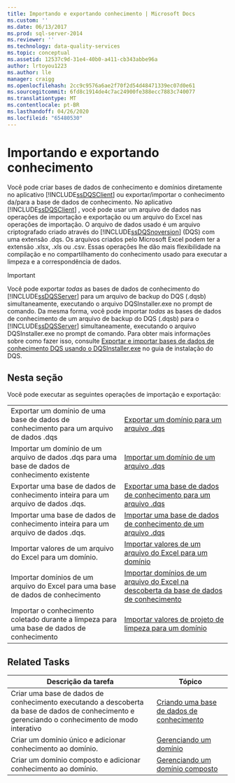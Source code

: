 ```yaml
---
title: Importando e exportando conhecimento | Microsoft Docs
ms.custom: ''
ms.date: 06/13/2017
ms.prod: sql-server-2014
ms.reviewer: ''
ms.technology: data-quality-services
ms.topic: conceptual
ms.assetid: 12537c9d-31e4-40b0-a411-cb343abbe96a
author: lrtoyou1223
ms.author: lle
manager: craigg
ms.openlocfilehash: 2cc9c9576a6ae2f70f2d54d48471339ec07d0e61
ms.sourcegitcommit: 6fd8c1914de4c7ac24900fe388ecc7883c740077
ms.translationtype: MT
ms.contentlocale: pt-BR
ms.lasthandoff: 04/26/2020
ms.locfileid: "65480530"
---
```

# <a name="importing-and-exporting-knowledge"></a>Importando e exportando conhecimento
  Você pode criar bases de dados de conhecimento e domínios diretamente no aplicativo [!INCLUDE[ssDQSClient](../includes/ssdqsclient-md.md)] ou exportar/importar o conhecimento da/para a base de dados de conhecimento. No aplicativo [!INCLUDE[ssDQSClient](../includes/ssdqsclient-md.md)] , você pode usar um arquivo de dados nas operações de importação e exportação ou um arquivo do Excel nas operações de importação. O arquivo de dados usado é um arquivo criptografado criado através do [!INCLUDE[ssDQSnoversion](../includes/ssdqsnoversion-md.md)] (DQS) com uma extensão .dqs. Os arquivos criados pelo Microsoft Excel podem ter a extensão .xlsx, .xls ou .csv. Essas operações lhe dão mais flexibilidade na compilação e no compartilhamento do conhecimento usado para executar a limpeza e a correspondência de dados.  
  
> [!IMPORTANT]  
>  Você pode exportar *todas* as bases de dados de conhecimento do [!INCLUDE[ssDQSServer](../includes/ssdqsserver-md.md)] para um arquivo de backup do DQS (.dqsb) simultaneamente, executando o arquivo DQSInstaller.exe no prompt de comando. Da mesma forma, você pode importar *todas* as bases de dados de conhecimento de um arquivo de backup do DQS (.dqsb) para o [!INCLUDE[ssDQSServer](../includes/ssdqsserver-md.md)] simultaneamente, executando o arquivo DQSInstaller.exe no prompt de comando. Para obter mais informações sobre como fazer isso, consulte [Exportar e importar bases de dados de conhecimento DQS usando o DQSInstaller.exe](install-windows/export-and-import-dqs-knowledge-bases-using-dqsinstaller-exe.md) no guia de instalação do DQS.  
  
## <a name="in-this-section"></a>Nesta seção  
 Você pode executar as seguintes operações de importação e exportação:  
  
|||  
|-|-|  
|Exportar um domínio de uma base de dados de conhecimento para um arquivo de dados .dqs|[Exportar um domínio para um arquivo .dqs](../../2014/data-quality-services/export-a-domain-to-a-dqs-file.md)|  
|Importar um domínio de um arquivo de dados .dqs para uma base de dados de conhecimento existente|[Importar um domínio de um arquivo .dqs](../../2014/data-quality-services/import-a-domain-from-a-dqs-file.md)|  
|Exportar uma base de dados de conhecimento inteira para um arquivo de dados .dqs.|[Exportar uma base de dados de conhecimento para um arquivo .dqs](../../2014/data-quality-services/export-a-knowledge-base-to-a-dqs-file.md)|  
|Importar uma base de dados de conhecimento inteira para um arquivo de dados .dqs.|[Importar uma base de dados de conhecimento de um arquivo .dqs](../../2014/data-quality-services/import-a-knowledge-base-from-a-dqs-file.md)|  
|Importar valores de um arquivo do Excel para um domínio.|[Importar valores de um arquivo do Excel para um domínio](../../2014/data-quality-services/import-values-from-an-excel-file-into-a-domain.md)|  
|Importar domínios de um arquivo do Excel para uma base de dados de conhecimento|[Importar domínios de um arquivo do Excel na descoberta da base de dados de conhecimento](../../2014/data-quality-services/import-domains-from-an-excel-file-in-knowledge-discovery.md)|  
|Importar o conhecimento coletado durante a limpeza para uma base de dados de conhecimento|[Importar valores de projeto de limpeza para um domínio](../../2014/data-quality-services/import-cleansing-project-values-into-a-domain.md)|  
  
## <a name="related-tasks"></a>Related Tasks  
  
|Descrição da tarefa|Tópico|  
|----------------------|-----------|  
|Criar uma base de dados de conhecimento executando a descoberta da base de dados de conhecimento e gerenciando o conhecimento de modo interativo|[Criando uma base de dados de conhecimento](../../2014/data-quality-services/building-a-knowledge-base.md)|  
|Criar um domínio único e adicionar conhecimento ao domínio.|[Gerenciando um domínio](../../2014/data-quality-services/managing-a-domain.md)|  
|Criar um domínio composto e adicionar conhecimento ao domínio.|[Gerenciando um domínio composto](../../2014/data-quality-services/managing-a-composite-domain.md)|  
  
  
